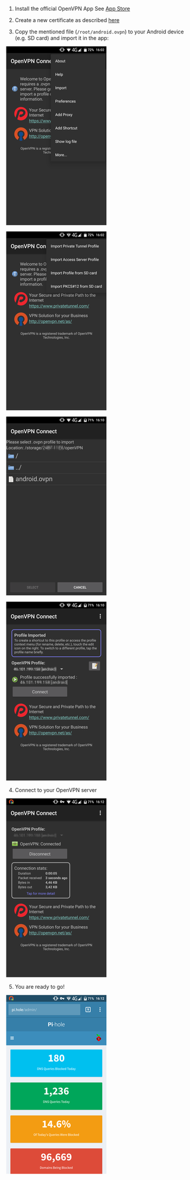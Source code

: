 1. Install the official OpenVPN App
  See [App Store](https://play.google.com/store/apps/details?id=net.openvpn.openvpn)

2. Create a new certificate as described [here](clients.md#create-certificate)

3. Copy the mentioned file (`/root/android.ovpn`) to your Android device (e.g. SD card) and import it in the app:

 ![](Android-Import-1.png)

 ![](Android-Import-2.png)

 ![](Android-Import-3.png)

 ![](Android-Import-4.png)

4. Connect to your OpenVPN server

 ![](Android-Connected.png)

5. You are ready to go!

 ![](Android-Pi-hole.png)